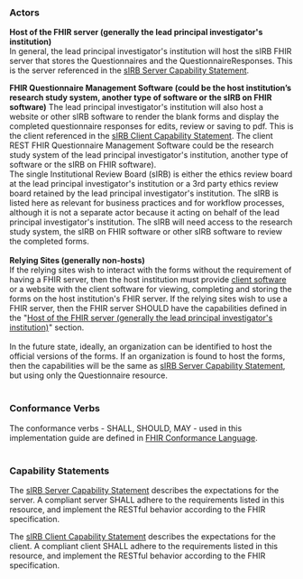 
### Actors

**Host of the FHIR server (generally the lead principal investigator's institution)**<a id="fhirServer"></a><br>
In general, the lead principal investigator's institution will host the sIRB FHIR server that stores the Questionnaires and the QuestionnaireResponses. This is the server referenced in the [sIRB Server Capability Statement](CapabilityStatement-sIRB-CapabilityStatementServer.html). 

**FHIR Questionnaire Management Software (could be the host institution’s research study system, another type of software or the sIRB on FHIR software)**<a id="clientSoftware"></a>
The lead principal investigator's institution will also host a website or other sIRB software to render the blank forms and display the completed questionnaire responses for edits, review or saving to pdf. This is the client referenced in the [sIRB Client Capability Statement](CapabilityStatement-sIRB-CapabilityStatementClient.html).  The client REST FHIR Questionnaire Management Software could be the research study system of the lead principal investigator's institution, another type of software or the sIRB on FHIR software).
<br>
The single Institutional Review Board (sIRB) is either the ethics review board at the lead principal investigator's institution or a 3rd party ethics review board retained by the lead principal investigator's institution. The sIRB is listed here as relevant for business practices and for workflow processes, although it is not a separate actor because it acting on behalf of the lead principal investigator's institution. The sIRB will need access to the research study system, the sIRB on FHIR software or other sIRB software to review the completed forms.
<br>
<br>
**Relying Sites (generally non-hosts)**<br>
If the relying sites wish to interact with the forms without the requirement of having a FHIR server, then the host institution must provide [client software](#clientSoftware) or a website with the client software for viewing, completing and storing the forms on the host institution's FHIR server. If the relying sites wish to use a FHIR server, then the FHIR server SHOULD have the capabilities defined in the "[Host of the FHIR server (generally the lead principal investigator's institution)](#fhirServer)" section.
<br>
<br>
In the future state, ideally, an organization can be identified to host the official versions of the forms. If an organization is found to host the forms, then the capabilities will be the same as [sIRB Server Capability Statement](CapabilityStatement-sIRB-CapabilityStatementServer.html), but using only the Questionnaire resource.
<br>
<br>

### Conformance Verbs

The conformance verbs - SHALL, SHOULD, MAY - used in this implementation guide are defined in [FHIR Conformance Language](http://hl7.org/fhir/R4/conformance-rules.html#conflang0).
<br>
<br>

### Capability Statements

The [sIRB Server Capability Statement](CapabilityStatement-sIRB-CapabilityStatementServer.html) describes the expectations for the server. A compliant server SHALL adhere to the requirements listed in this resource, and implement the RESTful behavior according to the FHIR specification. 
<br>

The [sIRB Client Capability Statement](CapabilityStatement-sIRB-CapabilityStatementClient.html) describes the expectations for the client. A compliant client SHALL adhere to the requirements listed in this resource, and implement the RESTful behavior according to the FHIR specification.
<br>
<br>

